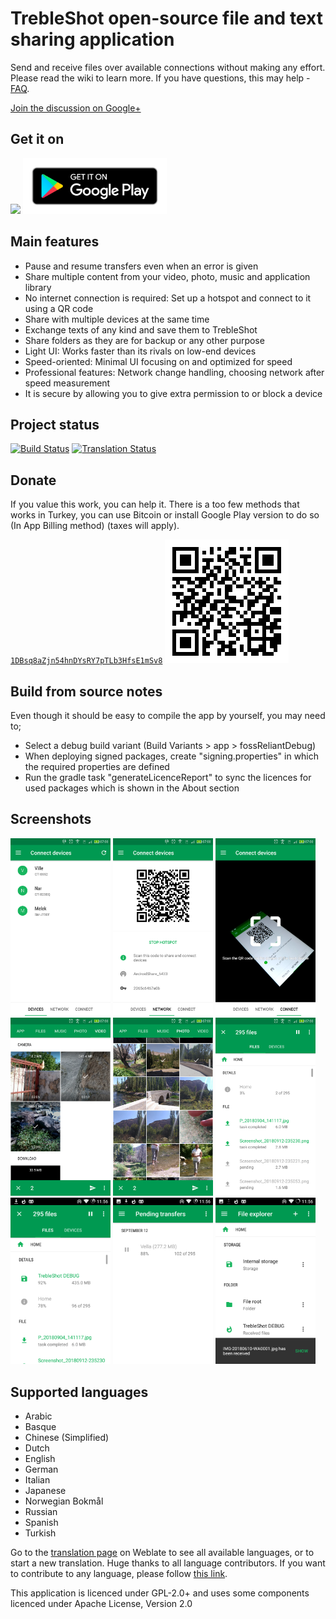# TrebleShot open-source file and text sharing application
Send and receive files over available connections without making any effort. Please read the wiki to learn more. If you have questions, this may help - [FAQ](https://github.com/genonbeta/TrebleShot/blob/master/FAQ.md).

[Join the discussion on Google+](https://plus.google.com/communities/102916752990309950243)


## Get it on
[<img src="https://f-droid.org/badge/get-it-on.png" width="230">](https://f-droid.org/packages/com.genonbeta.TrebleShot/) [<img src="assets/google-play-badge.png" width="230">](https://play.google.com/store/apps/details?id=com.genonbeta.TrebleShot)

## Main features
* Pause and resume transfers even when an error is given
* Share multiple content from your video, photo, music and application library
* No internet connection is required: Set up a hotspot and connect to it using a QR code
* Share with multiple devices at the same time
* Exchange texts of any kind and save them to TrebleShot
* Share folders as they are for backup or any other purpose
* Light UI: Works faster than its rivals on low-end devices
* Speed-oriented: Minimal UI focusing on and optimized for speed
* Professional features: Network change handling, choosing network after speed measurement
* It is secure by allowing you to give extra permission to or block a device

## Project status
[![Build Status](https://travis-ci.org/genonbeta/TrebleShot.svg)](https://travis-ci.org/genonbeta/TrebleShot)
[![Translation Status](https://hosted.weblate.org/widgets/TrebleShot/-/svg-badge.svg)](https://hosted.weblate.org/engage/TrebleShot/)

## Donate
If you value this work, you can help it. There is a too few methods that works in Turkey,
you can use Bitcoin or install Google Play version to do so (In App Billing method) (taxes will apply).

[`1DBsq8aZjn54hnDYsRY7pTLb3HfsE1mSv8`](https://blockchain.info/address/1DBsq8aZjn54hnDYsRY7pTLb3HfsE1mSv8)
![BitcoinQR](assets/1DBsq8aZjn54hnDYsRY7pTLb3HfsE1mSv8.png)

## Build from source notes
Even though it should be easy to compile the app by yourself, you may need to;
* Select a debug build variant (Build Variants > app > fossReliantDebug)
* When deploying signed packages, create "signing.properties" in which the required properties are defined
* Run the gradle task "generateLicenceReport" to sync the licences for used packages which is shown in the About section

## Screenshots
[<img src="fastlane/metadata/android/en-US/images/phoneScreenshots/shot_1.png" width=160>](fastlane/metadata/android/en-US/images/phoneScreenshots/shot_1.png)
[<img src="fastlane/metadata/android/en-US/images/phoneScreenshots/shot_2.png" width=160>](fastlane/metadata/android/en-US/images/phoneScreenshots/shot_2.png)
[<img src="fastlane/metadata/android/en-US/images/phoneScreenshots/shot_3.png" width=160>](fastlane/metadata/android/en-US/images/phoneScreenshots/shot_3.png)
[<img src="fastlane/metadata/android/en-US/images/phoneScreenshots/shot_4.png" width=160>](fastlane/metadata/android/en-US/images/phoneScreenshots/shot_4.png)
[<img src="fastlane/metadata/android/en-US/images/phoneScreenshots/shot_5.png" width=160>](fastlane/metadata/android/en-US/images/phoneScreenshots/shot_5.png)
[<img src="fastlane/metadata/android/en-US/images/phoneScreenshots/shot_6.png" width=160>](fastlane/metadata/android/en-US/images/phoneScreenshots/shot_6.png)
[<img src="fastlane/metadata/android/en-US/images/phoneScreenshots/shot_7.png" width=160>](fastlane/metadata/android/en-US/images/phoneScreenshots/shot_7.png)
[<img src="fastlane/metadata/android/en-US/images/phoneScreenshots/shot_8.png" width=160>](fastlane/metadata/android/en-US/images/phoneScreenshots/shot_8.png)
[<img src="fastlane/metadata/android/en-US/images/phoneScreenshots/shot_9.png" width=160>](fastlane/metadata/android/en-US/images/phoneScreenshots/shot_9.png)

## Supported languages
* Arabic
* Basque
* Chinese (Simplified)
* Dutch
* English
* German
* Italian
* Japanese
* Norwegian Bokmål
* Russian
* Spanish
* Turkish

Go to the [translation page](https://hosted.weblate.org/engage/TrebleShot/) on Weblate to see all available languages, or to start a new translation. Huge thanks to all language contributors. If you want to contribute to any language, please follow [this link](https://plus.google.com/106757789289468250718/posts/RkXh8nhckxG).

This application is licenced under GPL-2.0+ and uses some components licenced under Apache License, Version 2.0
